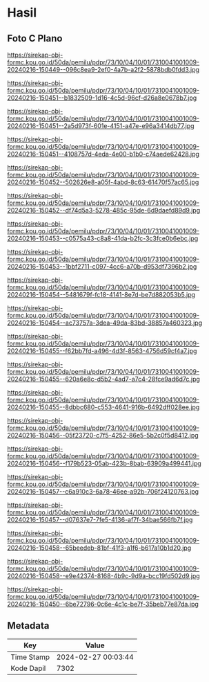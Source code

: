 # Hasil

## Foto C Plano

https://sirekap-obj-formc.kpu.go.id/50da/pemilu/pdpr/73/10/04/10/01/7310041001009-20240216-150449--096c8ea9-2ef0-4a7b-a2f2-5878bdb0fdd3.jpg

https://sirekap-obj-formc.kpu.go.id/50da/pemilu/pdpr/73/10/04/10/01/7310041001009-20240216-150451--b1832509-1d16-4c5d-96cf-d26a8e0678b7.jpg

https://sirekap-obj-formc.kpu.go.id/50da/pemilu/pdpr/73/10/04/10/01/7310041001009-20240216-150451--2a5d973f-601e-4151-a47e-e96a3414db77.jpg

https://sirekap-obj-formc.kpu.go.id/50da/pemilu/pdpr/73/10/04/10/01/7310041001009-20240216-150451--4108757d-4eda-4e00-b1b0-c74aede62428.jpg

https://sirekap-obj-formc.kpu.go.id/50da/pemilu/pdpr/73/10/04/10/01/7310041001009-20240216-150452--502626e8-a05f-4abd-8c63-61470f57ac65.jpg

https://sirekap-obj-formc.kpu.go.id/50da/pemilu/pdpr/73/10/04/10/01/7310041001009-20240216-150452--df74d5a3-5278-485c-95de-6d9daefd89d9.jpg

https://sirekap-obj-formc.kpu.go.id/50da/pemilu/pdpr/73/10/04/10/01/7310041001009-20240216-150453--c0575a43-c8a8-41da-b2fc-3c3fce0b6ebc.jpg

https://sirekap-obj-formc.kpu.go.id/50da/pemilu/pdpr/73/10/04/10/01/7310041001009-20240216-150453--1bbf2711-c097-4cc6-a70b-d953df7396b2.jpg

https://sirekap-obj-formc.kpu.go.id/50da/pemilu/pdpr/73/10/04/10/01/7310041001009-20240216-150454--5481679f-fc18-4141-8e7d-be7d882053b5.jpg

https://sirekap-obj-formc.kpu.go.id/50da/pemilu/pdpr/73/10/04/10/01/7310041001009-20240216-150454--ac73757a-3dea-49da-83bd-38857a460323.jpg

https://sirekap-obj-formc.kpu.go.id/50da/pemilu/pdpr/73/10/04/10/01/7310041001009-20240216-150455--f62bb7fd-a496-4d3f-8563-4756d59cf4a7.jpg

https://sirekap-obj-formc.kpu.go.id/50da/pemilu/pdpr/73/10/04/10/01/7310041001009-20240216-150455--620a6e8c-d5b2-4ad7-a7c4-28fce9ad6d7c.jpg

https://sirekap-obj-formc.kpu.go.id/50da/pemilu/pdpr/73/10/04/10/01/7310041001009-20240216-150455--8dbbc680-c553-4641-916b-6492dff028ee.jpg

https://sirekap-obj-formc.kpu.go.id/50da/pemilu/pdpr/73/10/04/10/01/7310041001009-20240216-150456--05f23720-c7f5-4252-86e5-5b2c0f5d8412.jpg

https://sirekap-obj-formc.kpu.go.id/50da/pemilu/pdpr/73/10/04/10/01/7310041001009-20240216-150456--f179b523-05ab-423b-8bab-63909a499441.jpg

https://sirekap-obj-formc.kpu.go.id/50da/pemilu/pdpr/73/10/04/10/01/7310041001009-20240216-150457--c6a910c3-6a78-46ee-a92b-706f24120763.jpg

https://sirekap-obj-formc.kpu.go.id/50da/pemilu/pdpr/73/10/04/10/01/7310041001009-20240216-150457--d07637e7-7fe5-4136-af7f-34bae566fb7f.jpg

https://sirekap-obj-formc.kpu.go.id/50da/pemilu/pdpr/73/10/04/10/01/7310041001009-20240216-150458--65beedeb-81bf-41f3-a1f6-b617a10b1d20.jpg

https://sirekap-obj-formc.kpu.go.id/50da/pemilu/pdpr/73/10/04/10/01/7310041001009-20240216-150458--e9e42374-8168-4b9c-9d9a-bcc19fd502d9.jpg

https://sirekap-obj-formc.kpu.go.id/50da/pemilu/pdpr/73/10/04/10/01/7310041001009-20240216-150450--6be72796-0c6e-4c1c-be7f-35beb77e87da.jpg


## Metadata

| Key        | Value               |
| ---------- | ------------------- |
| Time Stamp | 2024-02-27 00:03:44 |
| Kode Dapil | 7302                |



